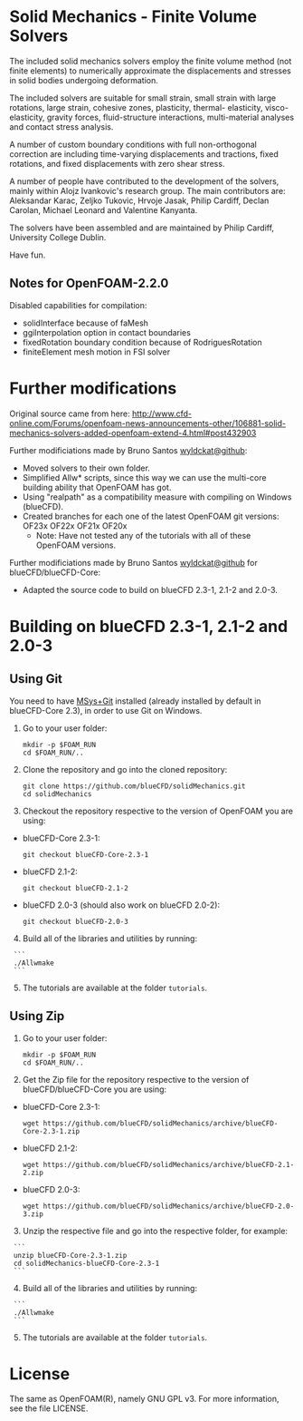 Solid Mechanics - Finite Volume Solvers
=======================================

The included solid mechanics solvers employ the finite volume method
(not finite elements) to numerically approximate the displacements
and stresses in solid bodies undergoing deformation.

The included solvers are suitable for small strain, small strain with
large rotations, large strain, cohesive zones, plasticity, thermal-
elasticity, visco-elasticity, gravity forces, fluid-structure
interactions, multi-material analyses and contact stress analysis.

A number of custom boundary conditions with full non-orthogonal correction
are including time-varying displacements and tractions, fixed rotations,
and fixed displacements with zero shear stress.

A number of people have contributed to the development of the solvers,
mainly within Alojz Ivankovic's research group. The main contributors are:
Aleksandar Karac, Zeljko Tukovic, Hrvoje Jasak, Philip Cardiff, Declan Carolan,
Michael Leonard and Valentine Kanyanta.

The solvers have been assembled and are maintained by Philip Cardiff,
University College Dublin.

Have fun.


Notes for OpenFOAM-2.2.0
------------------------

Disabled capabilities for compilation:
   - solidInterface because of faMesh
   - ggiInterpolation option in contact boundaries
   - fixedRotation boundary condition because of RodriguesRotation
   - finiteElement mesh motion in FSI solver

   
Further modifications
=====================

Original source came from here: http://www.cfd-online.com/Forums/openfoam-news-announcements-other/106881-solid-mechanics-solvers-added-openfoam-extend-4.html#post432903

Further modificiations made by Bruno Santos <wyldckat@github>:
   - Moved solvers to their own folder.
   - Simplified Allw* scripts, since this way we can use the multi-core building ability that OpenFOAM has got.
   - Using "realpath" as a compatibility measure with compiling on Windows (blueCFD).
   - Created branches for each one of the latest OpenFOAM git versions: OF23x OF22x OF21x OF20x
     - Note: Have not tested any of the tutorials with all of these OpenFOAM versions.

Further modificiations made by Bruno Santos <wyldckat@github> for blueCFD/blueCFD-Core:
   - Adapted the source code to build on blueCFD 2.3-1, 2.1-2 and 2.0-3.

Building on blueCFD 2.3-1, 2.1-2 and 2.0-3
==========================================

Using Git
---------

You need to have [MSys+Git](http://msysgit.github.io/) installed (already installed by default in blueCFD-Core 2.3), in order to use Git on Windows.

  1. Go to your user folder:

     ```
     mkdir -p $FOAM_RUN
     cd $FOAM_RUN/..
     ```

  2. Clone the repository and go into the cloned repository:

     ```
     git clone https://github.com/blueCFD/solidMechanics.git
     cd solidMechanics
     ```

  3. Checkout the repository respective to the version of OpenFOAM you are using:

   * blueCFD-Core 2.3-1:

     ```
     git checkout blueCFD-Core-2.3-1
     ```

   * blueCFD 2.1-2:

     ```
     git checkout blueCFD-2.1-2
     ```

   * blueCFD 2.0-3 (should also work on blueCFD 2.0-2):

     ```
     git checkout blueCFD-2.0-3
     ```

   4. Build all of the libraries and utilities by running:

     ```
     ./Allwmake
     ```

   5. The tutorials are available at the folder `tutorials`.


Using Zip
---------

  1. Go to your user folder:

     ```
     mkdir -p $FOAM_RUN
     cd $FOAM_RUN/..
     ```

  2. Get the Zip file for the repository respective to the version of blueCFD/blueCFD-Core you are using:

   * blueCFD-Core 2.3-1:

     ```
     wget https://github.com/blueCFD/solidMechanics/archive/blueCFD-Core-2.3-1.zip
     ```

   * blueCFD 2.1-2:

     ```
     wget https://github.com/blueCFD/solidMechanics/archive/blueCFD-2.1-2.zip
     ```

   * blueCFD 2.0-3:

     ```
     wget https://github.com/blueCFD/solidMechanics/archive/blueCFD-2.0-3.zip
     ```

   3. Unzip the respective file and go into the respective folder, for example:

     ```
     unzip blueCFD-Core-2.3-1.zip
     cd solidMechanics-blueCFD-Core-2.3-1
     ```

   4. Build all of the libraries and utilities by running:

     ```
     ./Allwmake
     ```

   5. The tutorials are available at the folder `tutorials`.




License
=======

The same as OpenFOAM(R), namely GNU GPL v3. For more information, see the file LICENSE.

